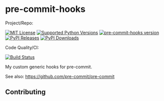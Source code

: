 # pre-commit-hooks

Project/Repo:

[![MIT License][license_img]][license_ref]
[![Supported Python Versions][pyversions_img]][pyversions_ref]
[![pre-commit-hooks version][version_img]][version_ref]
[![PyPI Releases][pypi_img]][pypi_ref]
[![PyPI Downloads][downloads_img]][downloads_ref]

Code Quality/CI:

[![Build Status][travis_img]][travis_ref]

My custom generic hooks for pre-commit.

See also: <https://github.com/pre-commit/pre-commit>

## Contributing

<!-- TODO: add some contributing guidelines -->

<!-- References -->

[downloads_img]: https://pepy.tech/badge/pre-commit-hooks/month
[downloads_ref]: https://pepy.tech/project/pre-commit-hooks

[license_img]: https://img.shields.io/badge/License-MIT-blue.svg
[license_ref]: https://github.com/KeltonKarboviak/pre-commit-hooks/blob/master/LICENSE

[pypi_img]: https://img.shields.io/badge/PyPI-wheels-green.svg
[pypi_ref]: https://pypi.org/project/pre-commit-hooks/#files

[pyversions_img]: https://img.shields.io/pypi/pyversions/pre-commit-hooks.svg
[pyversions_ref]: https://pypi.org/pypi/pre-commit-hooks

[travis_img]: https://travis-ci.org/KeltonKarboviak/pre-commit-hooks.svg?branch=master
[travis_ref]: https://travis-ci.org/KeltonKarboviak/pre-commit-hooks

[version_img]: https://img.shields.io/static/v1.svg?label=pre-commit-hooks&message=v0.0.1&color=blue
[version_ref]: https://pypi.org/project/pre-commit-hooks/
